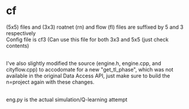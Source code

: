 # cf

(5x5) files and (3x3) roatnet (rn) and flow (fl) files are suffixed by 5 and 3 respectively <br>
Config file is cf3 (Can use this file for both 3x3 and 5x5 (just check contents) <br> <br>

I've also slightly modified the source (engine.h, engine.cpp, and cityflow.cpp) to accodomate for a new "get_tl_phase", which was not available in the original Data Access API, just make sure to build the n=project again with these changes. <br><br>

eng.py is the actual simulation/Q-learning attempt
